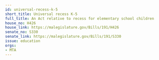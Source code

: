 ```yaml
---
id: universal-recess-k-5
short_title: Universal recess K-5
full_title: An Act relative to recess for elementary school children
house_no: H426
house_link: https://malegislature.gov/Bills/191/H426
senate_no: S330
senate_link: https://malegislature.gov/Bills/191/S330
issue: education
orgs:
- MTA
---
```

